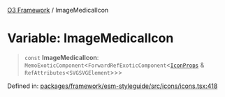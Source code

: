 [O3 Framework](../API.md) / ImageMedicalIcon

# Variable: ImageMedicalIcon

> `const` **ImageMedicalIcon**: `MemoExoticComponent`\<`ForwardRefExoticComponent`\<[`IconProps`](../type-aliases/IconProps.md) & `RefAttributes`\<`SVGSVGElement`\>\>\>

Defined in: [packages/framework/esm-styleguide/src/icons/icons.tsx:418](https://github.com/openmrs/openmrs-esm-core/blob/main/packages/framework/esm-styleguide/src/icons/icons.tsx#L418)
